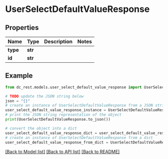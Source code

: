 # UserSelectDefaultValueResponse


## Properties

Name | Type | Description | Notes
------------ | ------------- | ------------- | -------------
**type** | **str** |  | 
**id** | **str** |  | 

## Example

```python
from dc_rest.models.user_select_default_value_response import UserSelectDefaultValueResponse

# TODO update the JSON string below
json = "{}"
# create an instance of UserSelectDefaultValueResponse from a JSON string
user_select_default_value_response_instance = UserSelectDefaultValueResponse.from_json(json)
# print the JSON string representation of the object
print(UserSelectDefaultValueResponse.to_json())

# convert the object into a dict
user_select_default_value_response_dict = user_select_default_value_response_instance.to_dict()
# create an instance of UserSelectDefaultValueResponse from a dict
user_select_default_value_response_from_dict = UserSelectDefaultValueResponse.from_dict(user_select_default_value_response_dict)
```
[[Back to Model list]](../README.md#documentation-for-models) [[Back to API list]](../README.md#documentation-for-api-endpoints) [[Back to README]](../README.md)


